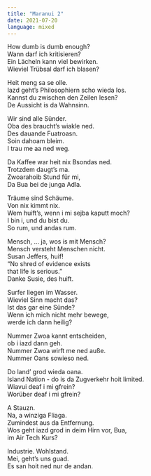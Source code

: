 ```yaml
---
title: "Maranui 2"
date: 2021-07-20
language: mixed
---
```

How dumb is dumb enough?  
Wann darf ich kritisieren?  
Ein Lächeln kann viel bewirken.  
Wieviel Trübsal darf ich blasen?

Heit meng sa se olle.  
Iazd geht’s Philosophiern scho wieda los.  
Kannst du zwischen den Zeilen lesen?  
De Aussicht is da Wahnsinn.

Wir sind alle Sünder.  
Oba des braucht’s wiakle ned.  
Des dauande Fuatroasn.  
Soin dahoam bleim.  
I trau me aa ned weg.

Da Kaffee war heit nix Bsondas ned.  
Trotzdem daugt’s ma.  
Zwoarahoib Stund für mi,  
Da Bua bei de junga Adla.

Träume sind Schäume.  
Von nix kimmt nix.  
Wem huift’s, wenn i mi sejba kaputt moch?  
I bin i, und du bist du.  
So rum, und andas rum.

Mensch, … ja, wos is mit Mensch?  
Mensch versteht Menschen nicht.  
Susan Jeffers, huif!  
“No shred of evidence exists  
that life is serious.”  
Danke Susie, des huift.

Surfer liegen im Wasser.  
Wieviel Sinn macht das?  
Ist das gar eine Sünde?  
Wenn ich mich nicht mehr bewege,  
werde ich dann heilig?

Nummer Zwoa kannt entscheiden,  
ob i iazd dann geh.  
Nummer Zwoa wirft me ned auße.  
Nummer Oans sowieso ned.

Do land’ grod wieda oana.  
Island Nation - do is da Zugverkehr hoit limited.  
Wiavui deaf i mi gfrein?  
Worüber deaf i mi gfrein?

A Stauzn.  
Na, a winziga Fliaga.  
Zumindest aus da Entfernung.  
Wos geht iazd grod in deim Hirn vor, Bua,  
im Air Tech Kurs?

Industrie. Wohlstand.  
Mei, geht’s uns guad.  
Es san hoit ned nur de andan. 
